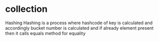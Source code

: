 # collection
Hashing
Hashing is a process where hashcode of key is calculated and accordingly bucket number is calculated and if already element present then it calls equals method for equality

